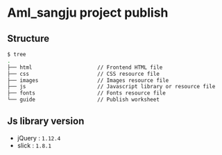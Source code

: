 # Aml_sangju  project publish


## Structure

```bash
$ tree
.
├── html                     // Frontend HTML file
├── css                      // CSS resource file
├── images                   // Images resource file
├── js                       // Javascript library or resource file
├── fonts                    // Fonts resource file
└── guide                    // Publish worksheet
```


## Js library version

+ jQuery : `1.12.4`
+ slick : `1.8.1`
